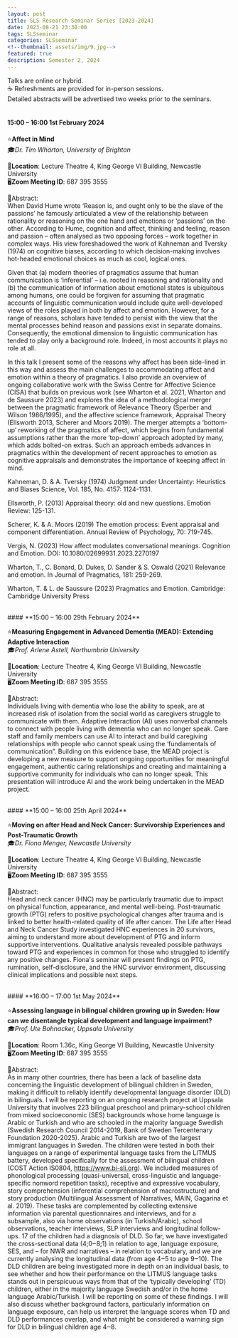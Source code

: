 ```yaml
---
layout: post
title: SLS Research Seminar Series [2023-2024]
date: 2023-08-21 23:30:00
tags: SLSseminar
categories: SLSseminar
<!--thumbnail: assets/img/9.jpg-->
featured: true
description: Semester 2, 2024
---
```


Talks are online or hybrid.  
☕ Refreshments are provided for in-person sessions.   
Detailed abstracts will be advertised two weeks prior to the seminars.  
<br>


#### **15:00 – 16:00 1st February 2024**

⭐**Affect in Mind**  
🎓*Dr. Tim Wharton, University of Brighton*  

📍**Location**: Lecture Theatre 4, King George VI Building, Newcastle University  
🖥️**Zoom Meeting ID**: 687 395 3555  
  
📃Abstract:  
When David Hume wrote ‘Reason is, and ought only to be the slave of the passions’ he famously articulated a view of the relationship between rationality or reasoning on the one hand and emotions or ‘passions’ on the other. According to Hume, cognition and affect, thinking and feeling, reason and passion – often analysed as two opposing forces – work together in complex ways. His view foreshadowed the work of Kahneman and Tversky (1974) on cognitive biases, according to which decision-making involves hot-headed emotional choices as much as cool, logical ones.

Given that (a) modern theories of pragmatics assume that human communication is ‘inferential’ – i.e. rooted in reasoning and rationality and (b) the communication of information about emotional states is ubiquitous among humans, one could be forgiven for assuming that pragmatic accounts of linguistic communication would include quite well-developed views of the roles played in both by affect and emotion. However, for a range of reasons, scholars have tended to persist with the view that the mental processes behind reason and passions exist in separate domains. Consequently, the emotional dimension to linguistic communication has tended to play only a background role. Indeed, in most accounts it plays no role at all.

In this talk I present some of the reasons why affect has been side-lined in this way and assess the main challenges to accommodating affect and emotion within a theory of pragmatics. I also provide an overview of ongoing collaborative work with the Swiss Centre for Affective Science (CISA) that builds on previous work (see Wharton et al. 2021, Wharton and de Saussure 2023) and explores the idea of a methodological merger between the pragmatic framework of Relevance Theory (Sperber and Wilson 1986/1995), and the affective science framework, Appraisal Theory (Ellsworth 2013, Scherer and Moors 2019). The merger attempts a ‘bottom-up’ reworking of the pragmatics of affect, which begins from fundamental assumptions rather than the more ‘top-down’ approach adopted by many, which adds bolted-on extras. Such an approach embeds advances in pragmatics within the development of recent approaches to emotion as cognitive appraisals and demonstrates the importance of keeping affect in mind.

Kahneman, D. & A. Tversky (1974) Judgment under Uncertainty: Heuristics and Biases Science, Vol. 185, No. 4157: 1124-1131.

Ellsworth, P. (2013) Appraisal theory: old and new questions. Emotion Review: 125-131.

Scherer, K. & A. Moors (2019) The emotion process: Event appraisal and component differentiation. Annual Review of Psychology, 70: 719-745.

Vergis, N. (2023) How affect modulates conversational meanings. Cognition and Emotion. DOI: 10.1080/02699931.2023.2270197

Wharton, T., C. Bonard, D. Dukes, D. Sander & S. Oswald (2021) Relevance and emotion. In Journal of Pragmatics, 181: 259-269.

Wharton, T. & L. de Saussure (2023) Pragmatics and Emotion. Cambridge: Cambridge University Press



<br>
#### **15:00 – 16:00 29th February 2024**

⭐**Measuring Engagement in Advanced Dementia (MEAD): Extending Adaptive Interaction**    
🎓*Prof. Arlene Astell, Northumbria University*   

📍**Location**: Lecture Theatre 4, King George VI Building, Newcastle University  
🖥️**Zoom Meeting ID**: 687 395 3555  
  
📃Abstract:     
Individuals living with dementia who lose the ability to speak, are at increased risk of isolation from the social world as caregivers struggle to communicate with them. Adaptive Interaction (AI) uses nonverbal channels to connect with people living with dementia who can no longer speak. Care staff and family members can use AI to interact and build caregiving relationships with people who cannot speak using the ‘fundamentals of communication”. Building on this evidence base, the MEAD project is developing a new measure to support ongoing opportunities for meaningful engagement, authentic caring relationships and creating and maintaining a supportive community for individuals who can no longer speak. This presentation will introduce AI and the work being undertaken in the MEAD project.

<br>
#### **15:00 – 16:00 25th April 2024**  

⭐**Moving on after Head and Neck Cancer: Survivorship Experiences and Post-Traumatic Growth**  
🎓*Dr. Fiona Menger, Newcastle University*  

📍**Location**: Lecture Theatre 4, King George VI Building, Newcastle University  
🖥️**Zoom Meeting ID**: 687 395 3555  
  
📃Abstract:  
Head and neck cancer (HNC) may be particularly traumatic due to impact on physical function, appearance, and mental well-being. Post-traumatic growth (PTG) refers to positive psychological changes after trauma and is linked to better health-related quality of life after cancer. The Life after Head and Neck Cancer Study investigated HNC experiences in 20 survivors, aiming to understand more about development of PTG and inform supportive interventions. Qualitative analysis revealed possible pathways toward PTG and experiences in common for those who struggled to identify any positive changes. Fiona's seminar will present findings on PTG, rumination, self-disclosure, and the HNC survivor environment, discussing clinical implications and possible next steps.

<br>
#### **16:00 – 17:00 1st May 2024**  

⭐**Assessing language in bilingual children growing up in Sweden: How can we disentangle typical development and language impairment?**  
🎓*Prof. Ute Bohnacker, Uppsala University*  

📍**Location**: Room 1.36c, King George VI Building, Newcastle University  
🖥️**Zoom Meeting ID**: 687 395 3555  
  
📃Abstract:  
As in many other countries, there has been a lack of baseline data concerning the linguistic development of bilingual children in Sweden, making it difficult to reliably identify developmental language disorder (DLD) in bilinguals. I will be reporting on an ongoing research project at Uppsala University that involves 223 bilingual preschool and primary-school children from mixed socioeconomic (SES) backgrounds whose home language is Arabic or Turkish and who are schooled in the majority language Swedish (Swedish Research Council 2014-2019, Bank of Sweden Tercentenary Foundation 2020-2025). Arabic and Turkish are two of the largest immigrant languages in Sweden. The children were tested in both their languages on a range of experimental language tasks from the LITMUS battery, developed specifically for the assessment of bilingual children (COST Action IS0804, https://www.bi-sli.org). We included measures of phonological processing (quasi-universal, cross-linguistic and language-specific nonword repetition tasks), receptive and expressive vocabulary, story comprehension (inferential comprehension of macrostructure) and story production (Multilingual Assessment of Narratives, MAIN, Gagarina et al. 2019). These tasks are complemented by collecting extensive information via parental questionnaires and interviews, and for a subsample, also via home observations (in Turkish/Arabic), school observations, teacher interviews, SLP interviews and longitudinal follow-ups. 17 of the children had a diagnosis of DLD. So far, we have investigated the cross-sectional data (4;0‒8;1) in relation to age, language exposure, SES, and – for NWR and narratives – in relation to vocabulary, and we are currently analysing the longitudinal data (from age 4‒5 to age 9‒10). The DLD children are being investigated more in depth on an individual basis, to see whether and how their performance on the LITMUS language tasks stands out in perspicuous ways from that of the ‘typically developing’ (TD) children, either in the majority language Swedish and/or in the home language Arabic/Turkish. I will be reporting on some of these findings. I will also discuss whether background factors, particularly information on language exposure, can help us interpret the language scores when TD and DLD performances overlap, and what might be considered a warning sign for DLD in bilingual children age 4‒8.